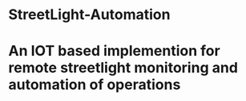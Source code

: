 # StreetLight-Automation
# An IOT based implemention for remote streetlight monitoring and automation of operations
